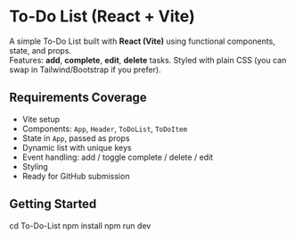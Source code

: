 # To-Do List (React + Vite)

A simple To-Do List built with **React (Vite)** using functional components, state, and props.  
Features: **add**, **complete**, **edit**, **delete** tasks. Styled with plain CSS (you can swap in Tailwind/Bootstrap if you prefer).

## Requirements Coverage
- Vite setup 
- Components: `App`, `Header`, `ToDoList`, `ToDoItem` 
- State in `App`, passed as props 
- Dynamic list with unique keys 
- Event handling: add / toggle complete / delete / edit 
- Styling 
- Ready for GitHub submission 

## Getting Started
cd To-Do-List
npm install
npm run dev
